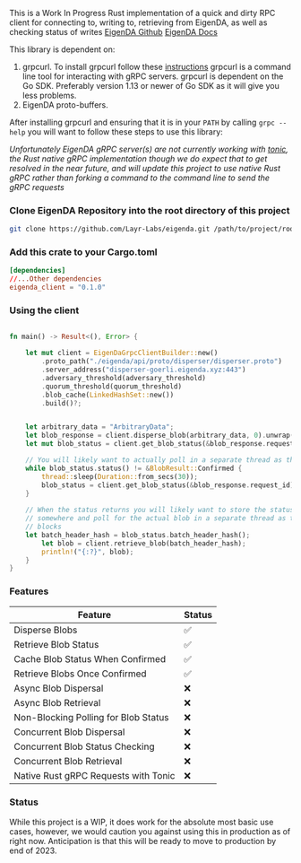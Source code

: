 This is a Work In Progress Rust implementation of a quick and dirty 
RPC client for connecting to, writing to, retrieving from EigenDA, as well as 
checking status of writes
<break>
[EigenDA Github](https://github.com/Layr-Labs/eigenda/tree/master) 
<break>
[EigenDA Docs](https://docs.eigenlayer.xyz/eigenda-guides/eigenda-rollup-user-guides)

This library is dependent on:

1. grpcurl. To install grpcurl follow these [instructions](https://github.com/fullstorydev/grpcurl#installation)
grpcurl is a command line tool for interacting with gRPC servers. grpcurl is 
dependent on the Go SDK. Preferably version 1.13 or newer of 
Go SDK as it will give you less problems. 
2. EigenDA proto-buffers.

After installing grpcurl and ensuring that it is in your `PATH` by calling 
`grpc --help` you will want to follow these steps to use this library:


*Unfortunately EigenDA gRPC server(s) are not currently working with 
[tonic](https://crates.io/crates/tonic), the Rust native gRPC implementation
though we do expect that to get resolved in the near future, and will 
update this project to use native Rust gRPC rather than forking a command 
to the command line to send the gRPC requests*

### Clone EigenDA Repository into the root directory of this project
```bash
git clone https://github.com/Layr-Labs/eigenda.git /path/to/project/root/directory
```

### Add this crate to your Cargo.toml
```toml
[dependencies]
//...Other dependencies
eigenda_client = "0.1.0"
```

### Using the client
```rust

fn main() -> Result<(), Error> {

    let mut client = EigenDaGrpcClientBuilder::new()
        .proto_path("./eigenda/api/proto/disperser/disperser.proto")
        .server_address("disperser-goerli.eigenda.xyz:443")
        .adversary_threshold(adversary_threshold)
        .quorum_threshold(quorum_threshold)
        .blob_cache(LinkedHashSet::new())
        .build()?;


    let arbitrary_data = "ArbitraryData";
    let blob_response = client.disperse_blob(arbitrary_data, 0).unwrap();
    let mut blob_status = client.get_blob_status(&blob_response.request_id).unwrap(); 

    // You will likely want to actually poll in a separate thread as this blocks
    while blob_status.status() != &BlobResult::Confirmed {
        thread::sleep(Duration::from_secs(30));
        blob_status = client.get_blob_status(&blob_response.request_id).unwrap();
    }
    
    // When the status returns you will likely want to store the status 
    // somewhere and poll for the actual blob in a separate thread as this
    // blocks
    let batch_header_hash = blob_status.batch_header_hash();
        let blob = client.retrieve_blob(batch_header_hash);
        println!("{:?}", blob);
    }
}
```

### Features

| Feature | Status |
|---------|--------|
| Disperse Blobs | :white_check_mark:|
| Retrieve Blob Status | :white_check_mark: |
| Cache Blob Status When Confirmed | :white_check_mark: |
| Retrieve Blobs Once Confirmed | :white_check_mark: |
| Async Blob Dispersal | :x: |
| Async Blob Retrieval | :x: |
| Non-Blocking Polling for Blob Status | :x: |
| Concurrent Blob Dispersal | :x: |
| Concurrent Blob Status Checking | :x: |
| Concurrent Blob Retrieval | :x: |
| Native Rust gRPC Requests with Tonic | :x: |

### Status

While this project is a WIP, it does work for the absolute most basic 
use cases, however, we would caution you against using this in production 
as of right now. Anticipation is that this will be ready to move to 
production by end of 2023.
